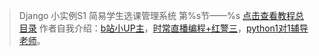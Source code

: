 > Django 小实例S1 简易学生选课管理系统 第%s节——%s
> [点击查看教程总目录](https://www.cnblogs.com/BigShuang/p/14304389.html)
> 作者自我介绍：[b站小UP主](https://space.bilibili.com/149259132)，[时常直播编程+红警三](https://live.bilibili.com/13337214)，[python1对1辅导老师](https://www.bilibili.com/read/cv8288962)。